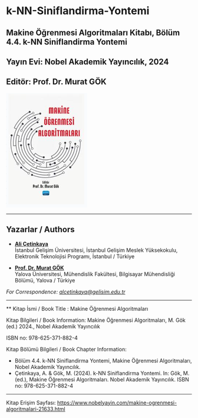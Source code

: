 # k-NN-Siniflandirma-Yontemi

## Makine Öğrenmesi Algoritmaları Kitabı, Bölüm 4.4. k-NN Siniflandirma Yontemi 

## Yayın Evi: Nobel Akademik Yayıncılık, 2024

## Editör: Prof. Dr. Murat GÖK

![AlternatifMetin](https://github.com/acetinkaya/k-NN-Siniflandirma-Yontemi/blob/main/Knn-Bolum.png)

----

## Yazarlar / Authors 

- [**Ali Çetinkaya**](https://scholar.google.com.tr/citations?user=XSEW-NcAAAAJ)    
  İstanbul Gelişim Üniversitesi, İstanbul Gelişim Meslek Yüksekokulu, Elektronik Teknolojisi Programı, İstanbul / Türkiye

- [**Prof. Dr. Murat GÖK**](https://scholar.google.com.tr/citations?user=rzFDje4AAAAJ)  
  Yalova Üniversitesi, Mühendislik Fakültesi, Bilgisayar Mühendisliği Bölümü, Yalova / Türkiye
  
*For Correspondence: alcetinkaya@gelisim.edu.tr*

---

** Kitap İsmi / Book Title : Makine Öğrenmesi Algoritmaları

Kitap Bilgileri / Book Information: Makine Öğrenmesi Algoritmaları, M. Gök (ed.) 2024., Nobel Akademik Yayıncılık 

ISBN no: 978-625-371-882-4

Kitap Bölümü Bilgileri / Book Chapter Information:  
* Bölüm 4.4. k-NN Siniflandirma Yontemi, Makine Öğrenmesi Algoritmaları, Nobel Akademik Yayıncılık.  
* Çetinkaya, A. & Gök, M. (2024). k-NN Siniflandirma Yontemi. In: Gök, M. (ed.), Makine Öğrenmesi Algoritmaları. Nobel Akademik Yayıncılık. ISBN no: 978-625-371-882-4

---
Kitap Erişim Sayfası: https://www.nobelyayin.com/makine-ogrenmesi-algoritmalari-21633.html

